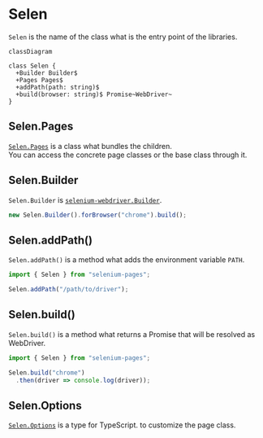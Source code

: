 # Selen

```Selen``` is the name of the class what is the entry point of the libraries.

``` mermaid
classDiagram

class Selen {
  +Builder Builder$
  +Pages Pages$
  +addPath(path: string)$
  +build(browser: string)$ Promise~WebDriver~
}
```

## Selen.Pages

[```Selen.Pages```](#/md/selen/pages/) is a class what bundles the children.  
You can access the concrete page classes or the base class through it.

## Selen.Builder

```Selen.Builder``` is [```selenium-webdriver.Builder```](https://www.selenium.dev/selenium/docs/api/javascript/module/selenium-webdriver/index_exports_Builder.html).

``` typescript
new Selen.Builder().forBrowser("chrome").build();
```

## Selen.addPath()

```Selen.addPath()``` is a method what adds the environment variable ```PATH```.

``` typescript
import { Selen } from "selenium-pages";

Selen.addPath("/path/to/driver");
```

## Selen.build()

```Selen.build()``` is a method what returns a Promise that will be resolved as WebDriver.

``` typescript
import { Selen } from "selenium-pages";

Selen.build("chrome")
  .then(driver => console.log(driver));
```

## Selen.Options
[```Selen.Options```](#/md/selen/options) is a type for TypeScript.
to customize the page class.
